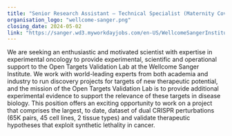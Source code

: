 ```yaml
---
title: "Senior Research Assistant – Technical Specialist (Maternity Cover)"
organisation_logo: "wellcome-sanger.png"
closing_date: 2024-05-02
link: "https://sanger.wd3.myworkdayjobs.com/en-US/WellcomeSangerInstitute/job/Technical-Specialist_JR101809"
---
```

We are seeking an enthusiastic and motivated scientist with expertise in experimental oncology to provide experimental, scientific and operational support to the Open Targets Validation Lab at the Wellcome Sanger Institute. We work with world-leading experts from both academia and industry to run discovery projects for targets of new therapeutic potential, and the mission of the Open Targets Validation Lab is to provide additional experimental evidence to support the relevance of these targets in disease biology. This position offers an exciting opportunity to work on a project that comprises the largest, to date, dataset of dual CRISPR perturbations (65K pairs, 45 cell lines, 2 tissue types) and validate therapeutic hypotheses that exploit synthetic lethality in cancer.
